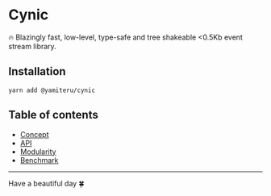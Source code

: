 # Cynic

🔥 Blazingly fast, low-level, type-safe and tree shakeable <0.5Kb event stream library.

## Installation

```shell
yarn add @yamiteru/cynic
```

## Table of contents

- [Concept](./docs/concept.md)
- [API](./docs/api.md)
- [Modularity](./docs/modularity.md)
- [Benchmark](./docs/benchmark.md)

---

Have a beautiful day 🍀
